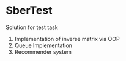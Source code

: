 # SberTest
Solution for test task
1. Implementation of inverse matrix via OOP
2. Queue Implementation
3. Recommender system
